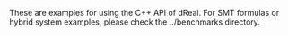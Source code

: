 These are examples for using the C++ API of dReal. For SMT formulas or hybrid system examples, please check the ../benchmarks directory. 
